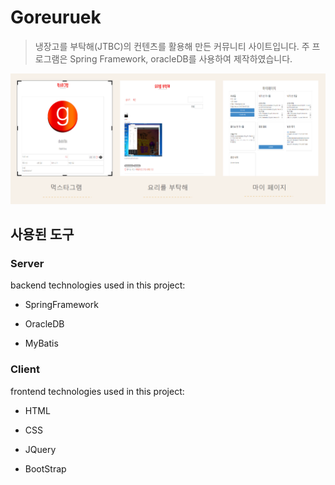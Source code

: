 # Goreuruek

>냉장고를 부탁해(JTBC)의 컨텐츠를 활용해 만든 커뮤니티 사이트입니다. 
> 주 프로그램은 Spring Framework, oracleDB를 사용하여 제작하였습니다.

 ![Main](/src/main/webapp/resources/images/1.png)

## 사용된 도구
### Server
backend technologies used in this project:
- SpringFramework
 * OracleDB
 + MyBatis
 
### Client
 frontend technologies used in this project:
 - HTML
 * CSS
 + JQuery
 * BootStrap
